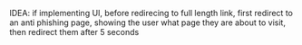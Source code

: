 IDEA:
if implementing UI, before redirecing to full length link, first redirect to an anti phishing page, showing the user what page they are about to visit, then redirect them after
5 seconds
